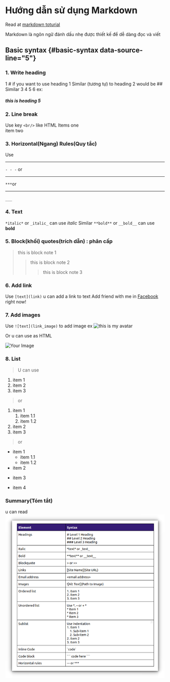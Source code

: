 # Hướng dẫn sử dụng Markdown
Read at [markdown toturial](https://www.markdowntutorial.com/)

Markdown là ngôn ngữ đánh dấu nhẹ được thiết kế để dễ dàng đọc và viết

## **Basic syntax** {#basic-syntax data-source-line="5"}

### 1. Write heading

1 # if you want to use heading 1
Similar (tương tự) to heading 2 would be ##
Similar 3 4 5 6
ex:
##### this is heading 5

### 2. Line break
Use key `<br/>` like HTML 
Items one <br /> item two

### 3. Horizontal(Ngang) Rules(Quy tắc)
Use
- - - 
`- - -` or
***
`***`or
___
`___`
### 4. Text
`*italic*` or `_italic_` can use _italic_
Similar `**bold**` or `__bold__` can use __bold__
### 5. Block(khối) quotes(trích dẫn) : phân cấp
> this is block note 1
>>this is block note 2
>>> this is block note 3
### 6. Add link
Use `[text](link)` u can add a link to text
Add friend with me in [Facebook](https://www.facebook.com/hung.du.9212301) right now!

### 7. Add images
Use `![text](link_image)` to add image
ex ![this is my avatar](https://scontent.fhan2-3.fna.fbcdn.net/v/t39.30808-6/421105332_718295110405280_5338522225158991211_n.jpg?stp=cp6_dst-jpg&_nc_cat=101&ccb=1-7&_nc_sid=efb6e6&_nc_eui2=AeEPXP5U3zQCuhECoLWw9RNHA_4_d5b1mRUD_j93lvWZFZu6r3y-_KVouvuuP9-X58x2qhkp5ydf18gEBAbITqA6&_nc_ohc=6p9Crk9zQPcAX_AW7iY&_nc_ht=scontent.fhan2-3.fna&oh=00_AfDVkwBgSn4CVcF7rrADyxIntd--6Mbx0dIeV4qN9S9EIA&oe=65B418A8)

Or u can use as HTML 

<img src="https://scontent.fhan2-3.fna.fbcdn.net/v/t39.30808-6/421105332_718295110405280_5338522225158991211_n.jpg?stp=cp6_dst-jpg&_nc_cat=101&ccb=1-7&_nc_sid=efb6e6&_nc_eui2=AeEPXP5U3zQCuhECoLWw9RNHA_4_d5b1mRUD_j93lvWZFZu6r3y-_KVouvuuP9-X58x2qhkp5ydf18gEBAbITqA6&_nc_ohc=6p9Crk9zQPcAX_AW7iY&_nc_ht=scontent.fhan2-3.fna&oh=00_AfDVkwBgSn4CVcF7rrADyxIntd--6Mbx0dIeV4qN9S9EIA&oe=65B418A8" alt="Your Image" width="300" />

### 8. List
> U can use
1. item 1
2. item 2
3. item 3
> or
1. item 1
    1. item 1.1
    2. item 1.2
2. item 2
3. item 3
> or

* item 1
    * item 1.1
    * item 1.2
* item 2
+ item 3
- item 4

### Summary(Tóm tắt)
u can read <img src="./img/Markdown_syntax.webp" alt="Your Image" width="650" />



